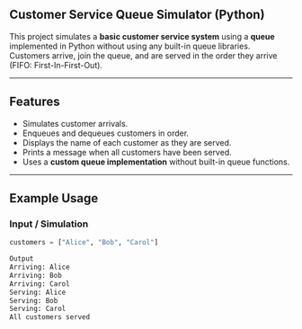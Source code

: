 ## Customer Service Queue Simulator (Python)

This project simulates a **basic customer service system** using a **queue** implemented in Python without using any built-in queue libraries.  
Customers arrive, join the queue, and are served in the order they arrive (FIFO: First-In-First-Out).

---

##  Features
- Simulates customer arrivals.
- Enqueues and dequeues customers in order.
- Displays the name of each customer as they are served.
- Prints a message when all customers have been served.
- Uses a **custom queue implementation** without built-in queue functions.

---

##  Example Usage

### Input / Simulation
```python
customers = ["Alice", "Bob", "Carol"]

Output
Arriving: Alice
Arriving: Bob
Arriving: Carol
Serving: Alice
Serving: Bob
Serving: Carol
All customers served
